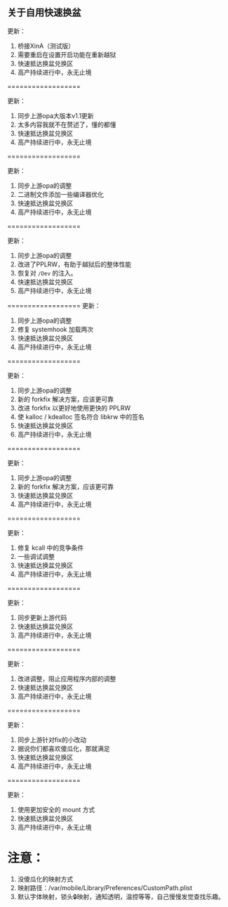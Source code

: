## 关于自用快速换盆
更新：
1. 桥接XinA（测试版）
2. 需要重启在设置开启功能在重新越狱
3. 快速抵达换盆兑换区
4. 高产持续进行中，永无止境

==================

更新：
1. 同步上游opa大版本v1.1更新
2. 太多内容我就不在赘述了，懂的都懂
3. 快速抵达换盆兑换区
4. 高产持续进行中，永无止境

==================

更新：
1. 同步上游opa的调整
2. 二进制文件添加一些编译器优化
3. 快速抵达换盆兑换区
4. 高产持续进行中，永无止境

==================

更新：
1. 同步上游opa的调整
2. 改进了PPLRW，有助于越狱后的整体性能
3. 恢复对 `/Dev` 的注入。
4. 快速抵达换盆兑换区
5. 高产持续进行中，永无止境

==================
更新：
1. 同步上游opa的调整
2. 修复 systemhook 加载两次
3. 快速抵达换盆兑换区
4. 高产持续进行中，永无止境

==================

更新：
1. 同步上游opa的调整
2. 新的 forkfix 解决方案，应该更可靠
3. 改进 forkfix 以更好地使用更快的 PPLRW
4. 使 kalloc / kdealloc 签名符合 libkrw 中的签名
5. 快速抵达换盆兑换区
6. 高产持续进行中，永无止境

==================

更新：
1. 同步上游opa的调整
2. 新的 forkfix 解决方案，应该更可靠
3. 快速抵达换盆兑换区
4. 高产持续进行中，永无止境

==================

更新：
1. 修复 kcall 中的竞争条件
2. 一些调试调整
3. 快速抵达换盆兑换区
4. 高产持续进行中，永无止境

==================

更新：
1. 同步更新上游代码
2. 快速抵达换盆兑换区
3. 高产持续进行中，永无止境

==================

更新：
1. 改进调整，阻止应用程序内部的调整
2. 快速抵达换盆兑换区
3. 高产持续进行中，永无止境

==================

更新：
1. 同步上游针对fix的小改动
2. 据说你们都喜欢傻瓜化，那就满足
3. 快速抵达换盆兑换区
4. 高产持续进行中，永无止境

==================

更新：
1. 使用更加安全的 mount 方式
2. 快速抵达换盆兑换区
3. 高产持续进行中，永无止境

注意：
==================
1. 没傻瓜化的映射方式
2. 映射路径：/var/mobile/Library/Preferences/CustomPath.plist
3. 默认字体映射，锁头🔒映射，通知透明，温控等等，自己慢慢发觉查找乐趣。
